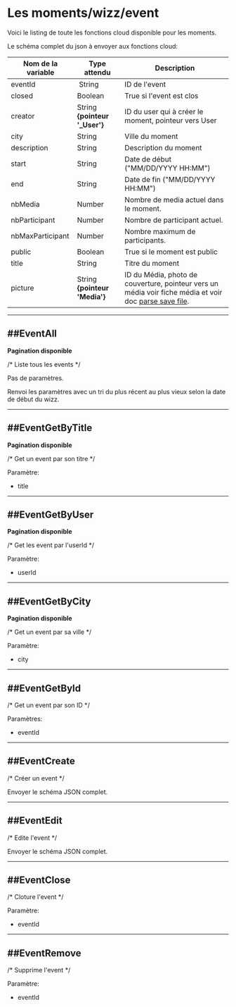 # Les moments/wizz/event

Voici le listing de toute les fonctions cloud disponible pour les moments.

Le schéma complet du json à envoyer aux fonctions cloud:

| Nom de la variable | Type attendu                 | Description|
| ------------------ | ---------------------------- | ------ |
 eventId | String | ID de l'event
 closed | Boolean | True si l'event est clos
 creator | String **{pointeur '_User'}** | ID du user qui à créer le moment, pointeur vers User
 city | String | Ville du moment
 description | String | Description du moment
 start | String | Date de début ("MM/DD/YYYY HH:MM")
 end | String | Date de fin ("MM/DD/YYYY HH:MM")
 nbMedia | Number | Nombre de media actuel dans le moment.
 nbParticipant | Number | Nombre de participant actuel.
 nbMaxParticipant | Number | Nombre maximum de participants.
 public | Boolean | True si le moment est public
 title | String | Titre du moment
 picture | String **{pointeur 'Media'}** | ID du Média, photo de couverture, pointeur vers un média voir fiche média et voir doc [parse save file](https://www.parse.com/docs/ios_guide#files/iOS).

----------------------
##EventAll
----------------------

**Pagination disponible**

/* Liste tous les events */

Pas de paramètres.

Renvoi les paramètres avec un tri du plus récent au plus vieux selon la date de début du wizz.

----------------------
##EventGetByTitle
----------------------

**Pagination disponible**

/* Get un event par son titre */

Paramètre:

* title

----------------------
##EventGetByUser
----------------------

**Pagination disponible**

/* Get les event par l'userId */

Paramètre:

* userId

----------------------
##EventGetByCity
----------------------

**Pagination disponible**

/* Get un event par sa ville */

Paramètre:

* city

----------------------
##EventGetById
----------------------

/* Get un event par son ID */

Paramètres:

* eventId

----------------------
##EventCreate
----------------------

/* Créer un event */

Envoyer le schéma JSON complet.

----------------------
##EventEdit
----------------------

/* Edite l'event */

Envoyer le schéma JSON complet.

----------------------
##EventClose
----------------------

/* Cloture l'event */

Paramètre:

* eventId

----------------------
##EventRemove
----------------------

/* Supprime l'event */

Paramètre:

* eventId
